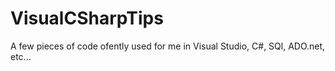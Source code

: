 VisualCSharpTips
================

A few pieces of code ofently used for me in Visual Studio, C#, SQl, ADO.net, etc...
